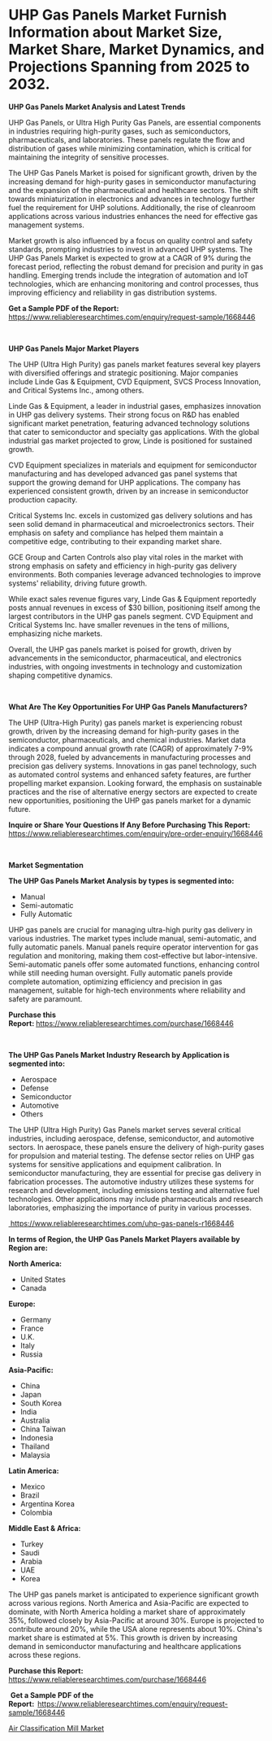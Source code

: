 <p><h1>UHP Gas Panels Market Furnish Information about Market Size, Market Share, Market Dynamics, and Projections Spanning from 2025 to 2032.</h1></p><p><strong>UHP Gas Panels Market Analysis and Latest Trends</strong></p>
<p><p>UHP Gas Panels, or Ultra High Purity Gas Panels, are essential components in industries requiring high-purity gases, such as semiconductors, pharmaceuticals, and laboratories. These panels regulate the flow and distribution of gases while minimizing contamination, which is critical for maintaining the integrity of sensitive processes.</p><p>The UHP Gas Panels Market is poised for significant growth, driven by the increasing demand for high-purity gases in semiconductor manufacturing and the expansion of the pharmaceutical and healthcare sectors. The shift towards miniaturization in electronics and advances in technology further fuel the requirement for UHP solutions. Additionally, the rise of cleanroom applications across various industries enhances the need for effective gas management systems.</p><p>Market growth is also influenced by a focus on quality control and safety standards, prompting industries to invest in advanced UHP systems. The UHP Gas Panels Market is expected to grow at a CAGR of 9% during the forecast period, reflecting the robust demand for precision and purity in gas handling. Emerging trends include the integration of automation and IoT technologies, which are enhancing monitoring and control processes, thus improving efficiency and reliability in gas distribution systems.</p></p>
<p><strong>Get a Sample PDF of the Report:&nbsp;</strong> <a href="https://www.reliableresearchtimes.com/enquiry/request-sample/1668446?utm_campaign=2116&utm_medium=2&utm_source=Github&utm_content=ia&utm_term=21022025&utm_id=uhp-gas-panels">https://www.reliableresearchtimes.com/enquiry/request-sample/1668446</a></p>
<p>&nbsp;</p>
<p><strong>UHP Gas Panels Major Market Players</strong></p>
<p><p>The UHP (Ultra High Purity) gas panels market features several key players with diversified offerings and strategic positioning. Major companies include Linde Gas & Equipment, CVD Equipment, SVCS Process Innovation, and Critical Systems Inc., among others.</p><p>Linde Gas & Equipment, a leader in industrial gases, emphasizes innovation in UHP gas delivery systems. Their strong focus on R&D has enabled significant market penetration, featuring advanced technology solutions that cater to semiconductor and specialty gas applications. With the global industrial gas market projected to grow, Linde is positioned for sustained growth.</p><p>CVD Equipment specializes in materials and equipment for semiconductor manufacturing and has developed advanced gas panel systems that support the growing demand for UHP applications. The company has experienced consistent growth, driven by an increase in semiconductor production capacity.</p><p>Critical Systems Inc. excels in customized gas delivery solutions and has seen solid demand in pharmaceutical and microelectronics sectors. Their emphasis on safety and compliance has helped them maintain a competitive edge, contributing to their expanding market share.</p><p>GCE Group and Carten Controls also play vital roles in the market with strong emphasis on safety and efficiency in high-purity gas delivery environments. Both companies leverage advanced technologies to improve systems' reliability, driving future growth.</p><p>While exact sales revenue figures vary, Linde Gas & Equipment reportedly posts annual revenues in excess of $30 billion, positioning itself among the largest contributors in the UHP gas panels segment. CVD Equipment and Critical Systems Inc. have smaller revenues in the tens of millions, emphasizing niche markets.</p><p>Overall, the UHP gas panels market is poised for growth, driven by advancements in the semiconductor, pharmaceutical, and electronics industries, with ongoing investments in technology and customization shaping competitive dynamics.</p></p>
<p>&nbsp;</p>
<p><strong>What Are The Key Opportunities For UHP Gas Panels Manufacturers?</strong></p>
<p><p>The UHP (Ultra-High Purity) gas panels market is experiencing robust growth, driven by the increasing demand for high-purity gases in the semiconductor, pharmaceuticals, and chemical industries. Market data indicates a compound annual growth rate (CAGR) of approximately 7-9% through 2028, fueled by advancements in manufacturing processes and precision gas delivery systems. Innovations in gas panel technology, such as automated control systems and enhanced safety features, are further propelling market expansion. Looking forward, the emphasis on sustainable practices and the rise of alternative energy sectors are expected to create new opportunities, positioning the UHP gas panels market for a dynamic future.</p></p>
<p><strong>Inquire or Share Your Questions If Any Before Purchasing This Report:</strong> <a href="https://www.reliableresearchtimes.com/enquiry/pre-order-enquiry/1668446?utm_campaign=2116&utm_medium=2&utm_source=Github&utm_content=ia&utm_term=21022025&utm_id=uhp-gas-panels">https://www.reliableresearchtimes.com/enquiry/pre-order-enquiry/1668446</a></p>
<p>&nbsp;</p>
<p><strong>Market Segmentation</strong></p>
<p><strong>The UHP Gas Panels Market Analysis by types is segmented into:</strong></p>
<p><ul><li>Manual</li><li>Semi-automatic</li><li>Fully Automatic</li></ul></p>
<p><p>UHP gas panels are crucial for managing ultra-high purity gas delivery in various industries. The market types include manual, semi-automatic, and fully automatic panels. Manual panels require operator intervention for gas regulation and monitoring, making them cost-effective but labor-intensive. Semi-automatic panels offer some automated functions, enhancing control while still needing human oversight. Fully automatic panels provide complete automation, optimizing efficiency and precision in gas management, suitable for high-tech environments where reliability and safety are paramount.</p></p>
<p><strong>Purchase this Report:&nbsp;</strong><a href="https://www.reliableresearchtimes.com/purchase/1668446?utm_campaign=2116&utm_medium=2&utm_source=Github&utm_content=ia&utm_term=21022025&utm_id=uhp-gas-panels">https://www.reliableresearchtimes.com/purchase/1668446</a></p>
<p>&nbsp;</p>
<p><strong>The UHP Gas Panels Market Industry Research by Application is segmented into:</strong></p>
<p><ul><li>Aerospace</li><li>Defense</li><li>Semiconductor</li><li>Automotive</li><li>Others</li></ul></p>
<p><p>The UHP (Ultra High Purity) Gas Panels market serves several critical industries, including aerospace, defense, semiconductor, and automotive sectors. In aerospace, these panels ensure the delivery of high-purity gases for propulsion and material testing. The defense sector relies on UHP gas systems for sensitive applications and equipment calibration. In semiconductor manufacturing, they are essential for precise gas delivery in fabrication processes. The automotive industry utilizes these systems for research and development, including emissions testing and alternative fuel technologies. Other applications may include pharmaceuticals and research laboratories, emphasizing the importance of purity in various processes.</p></p>
<p><a href="https://www.reliableresearchtimes.com/uhp-gas-panels-r1668446?utm_campaign=2116&utm_medium=2&utm_source=Github&utm_content=ia&utm_term=21022025&utm_id=uhp-gas-panels">&nbsp;https://www.reliableresearchtimes.com/uhp-gas-panels-r1668446</a></p>
<p><strong>In terms of Region, the UHP Gas Panels Market Players available by Region are:</strong></p>
<p>
    <p> <strong> North America: </strong>
        <ul>
            <li>United States</li>
            <li>Canada</li>
        </ul>
        </p> 
    <p> <strong> Europe: </strong>
        <ul>
            <li>Germany</li>
            <li>France</li>
            <li>U.K.</li>
            <li>Italy</li>
            <li>Russia</li>
        </ul>
        </p> 
    <p> <strong> Asia-Pacific: </strong>
        <ul>
            <li>China</li>
            <li>Japan</li>
            <li>South Korea</li>
            <li>India</li>
            <li>Australia</li>
            <li>China Taiwan</li>
            <li>Indonesia</li>
            <li>Thailand</li>
            <li>Malaysia</li>
        </ul>
        </p> 
    <p> <strong> Latin America: </strong>
        <ul>
            <li>Mexico</li>
            <li>Brazil</li>
            <li>Argentina Korea</li>
            <li>Colombia</li>
        </ul>
        </p> 
    <p> <strong> Middle East & Africa: </strong>
        <ul>
            <li>Turkey</li>
            <li>Saudi</li>
            <li>Arabia</li>
            <li>UAE</li>
            <li>Korea</li>
        </ul>
    </p>
    </p>
<p><p>The UHP gas panels market is anticipated to experience significant growth across various regions. North America and Asia-Pacific are expected to dominate, with North America holding a market share of approximately 35%, followed closely by Asia-Pacific at around 30%. Europe is projected to contribute around 20%, while the USA alone represents about 10%. China's market share is estimated at 5%. This growth is driven by increasing demand in semiconductor manufacturing and healthcare applications across these regions.</p></p>
<p><strong>Purchase this Report: </strong><a href="https://www.reliableresearchtimes.com/purchase/1668446?utm_campaign=2116&utm_medium=2&utm_source=Github&utm_content=ia&utm_term=21022025&utm_id=uhp-gas-panels">https://www.reliableresearchtimes.com/purchase/1668446</a></p>
<p>&nbsp;<strong>Get a Sample PDF of the Report:&nbsp;&nbsp;</strong><a href="https://www.reliableresearchtimes.com/enquiry/request-sample/1668446?utm_campaign=2116&utm_medium=2&utm_source=Github&utm_content=ia&utm_term=21022025&utm_id=uhp-gas-panels">https://www.reliableresearchtimes.com/enquiry/request-sample/1668446</a></p>
<p><strong></strong></p>
<p><p><a href="https://github.com/arionmp/Market-Research-Report-List-5/blob/main/air-classification-mill-market.md?utm_campaign=2116&utm_medium=2&utm_source=Github&utm_content=ia&utm_term=21022025&utm_id=uhp-gas-panels">Air Classification Mill Market</a></p></p>